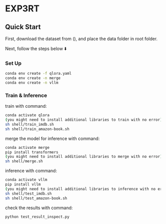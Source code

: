 # EXP3RT

## Quick Start

First, download the dataset from (), and place the data folder in root folder.

Next, follow the steps below ⬇️

### Set Up

```sh
conda env create -f qlora.yaml
conda env create -n merge
conda env create -n vllm
```

### Train & Inference

train with command:

```sh
conda activate qlora
(you might need to install additional libraries to train with no error)
sh shell/train_imdb.sh
sh shell/train_amazon-book.sh
```

merge the model for inference with command:

```sh
conda activate merge
pip install transformers
(you might need to install additional libraries to merge with no error)
sh shell/merge.sh
```

inference with command:

```sh
conda activate vllm
pip install vllm
(you might need to install additional libraries to inference with no error)
sh shell/test_imdb.sh
sh shell/test_amazon-book.sh
```

check the results with command:

```sh
python test_result_inspect.py
```
